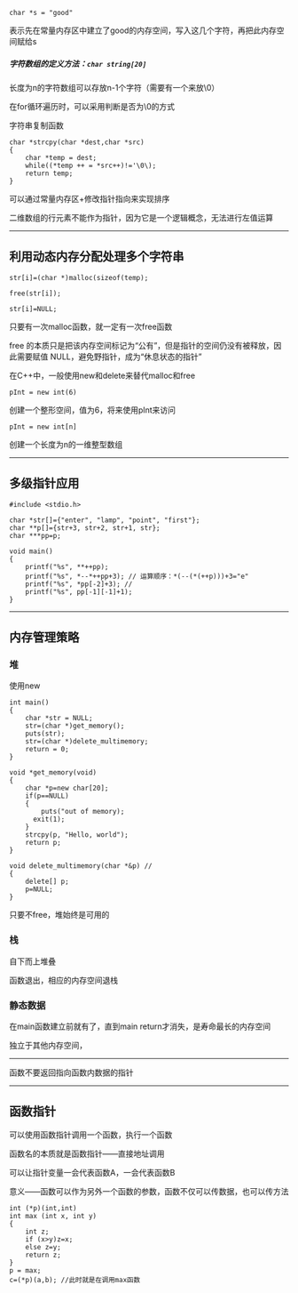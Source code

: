 
`char *s = "good"`

表示先在常量内存区中建立了good的内存空间，写入这几个字符，再把此内存空间赋给s

##### 字符数组的定义方法：`char string[20]`

长度为n的字符数组可以存放n-1个字符（需要有一个来放\0）

在for循环遍历时，可以采用判断是否为\0的方式

字符串复制函数

```
char *strcpy(char *dest,char *src)
{
    char *temp = dest;
    while((*temp ++ = *src++)!='\0\);
    return temp;
}
```

可以通过常量内存区+修改指针指向来实现排序

二维数组的行元素不能作为指针，因为它是一个逻辑概念，无法进行左值运算

---

## 利用动态内存分配处理多个字符串

`str[i]=(char *)malloc(sizeof(temp);`

`free(str[i]);`

`str[i]=NULL;`

只要有一次malloc函数，就一定有一次free函数

free 的本质只是把该内存空间标记为“公有”，但是指针的空间仍没有被释放，因此需要赋值 NULL，避免野指针，成为“休息状态的指针”

在C++中，一般使用new和delete来替代malloc和free

`pInt = new int(6)`

创建一个整形空间，值为6，将来使用pInt来访问

`pInt = new int[n]`

创建一个长度为n的一维整型数组

---

## 多级指针应用

```
#include <stdio.h>

char *str[]={"enter", "lamp", "point", "first"};
char **p[]={str+3, str+2, str+1, str};
char ***pp=p;

void main()
{
    printf("%s", **++pp);
    printf("%s", *--*++pp+3); // 运算顺序：*(--(*(++p)))+3="e"
    printf("%s", *pp[-2]+3); //
    printf("%s", pp[-1][-1]+1);
}
```
---

## 内存管理策略

### 堆

使用new

```
int main()
{
    char *str = NULL;
    str=(char *)get_memory();
    puts(str);
    str=(char *)delete_multimemory;
    return = 0;
}

void *get_memory(void)
{
    char *p=new char[20];
    if(p==NULL)
    {
        puts("out of memory);
      exit(1);
    }
    strcpy(p, "Hello, world");
    return p;
}

void delete_multimemory(char *&p) // 
{
    delete[] p;
    p=NULL;
}

```

只要不free，堆始终是可用的

### 栈

自下而上堆叠

函数退出，相应的内存空间退栈

### 静态数据

在main函数建立前就有了，直到main return才消失，是寿命最长的内存空间

独立于其他内存空间，

---

函数不要返回指向函数内数据的指针

---

## 函数指针

可以使用函数指针调用一个函数，执行一个函数

函数名的本质就是函数指针——直接地址调用

可以让指针变量一会代表函数A，一会代表函数B

意义——函数可以作为另外一个函数的参数，函数不仅可以传数据，也可以传方法

```
int (*p)(int,int)
int max (int x, int y)
{
    int z;
    if (x>y)z=x;
    else z=y;
    return z;
}
p = max;
c=(*p)(a,b); //此时就是在调用max函数
```